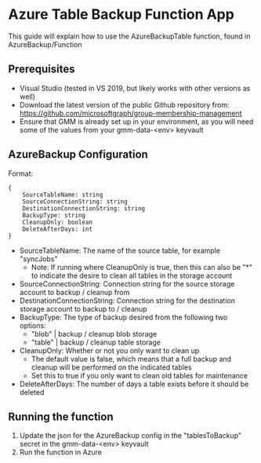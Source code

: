 # Azure Table Backup Function App
This guide will explain how to use the AzureBackupTable function, found in AzureBackup/Function

## Prerequisites
* Visual Studio (tested in VS 2019, but likely works with other versions as well)
* Download the latest version of the public Github repository from: https://github.com/microsoftgraph/group-membership-management
* Ensure that GMM is already set up in your environment, as you will need some of the values from your gmm-data-\<env> keyvault

## AzureBackup Configuration
Format:
```
{
    SourceTableName: string
    SourceConnectionString: string
    DestinationConnectionString: string
    BackupType: string
    CleanupOnly: boolean
    DeleteAfterDays: int
}
```

* SourceTableName: The name of the source table, for example "syncJobs"
    * Note: If running where CleanupOnly is true, then this can also be "*"
to indicate the desire to clean all tables in the storage account
* SourceConnectionString: Connection string for the source storage account to backup / cleanup from
* DestinationConnectionString: Connection string for the destination storage account to backup to / cleanup
* BackupType: The type of backup desired from the following two options:
    * "blob"    | backup / cleanup blob storage
    * "table"   | backup / cleanup table storage
* CleanupOnly: Whether or not you only want to clean up
    * The default value is false, which means that a full backup and cleanup will be performed on the indicated tables
    * Set this to true if you only want to clean old tables for maintenance
* DeleteAfterDays: The number of days a table exists before it should be deleted

## Running the function
1. Update the json for the AzureBackup config in the "tablesToBackup" secret in the gmm-data-\<env> keyvault
2. Run the function in Azure